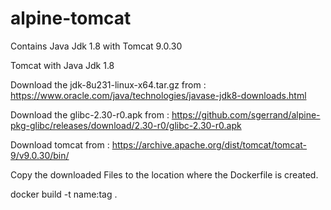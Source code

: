 # alpine-tomcat
Contains Java Jdk 1.8 with Tomcat 9.0.30


Tomcat with Java Jdk 1.8

Download the jdk-8u231-linux-x64.tar.gz from : https://www.oracle.com/java/technologies/javase-jdk8-downloads.html

Download the glibc-2.30-r0.apk from : https://github.com/sgerrand/alpine-pkg-glibc/releases/download/2.30-r0/glibc-2.30-r0.apk

Download tomcat from : https://archive.apache.org/dist/tomcat/tomcat-9/v9.0.30/bin/

Copy the downloaded Files to the location where the Dockerfile is created.

docker build -t name:tag .
